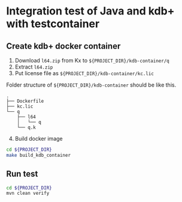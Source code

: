 # Integration test of Java and kdb+ with testcontainer

## Create kdb+ docker container

1. Download `l64.zip` from Kx to `${PROJECT_DIR}/kdb-container/q`
2. Extract `l64.zip`
3. Put license file as `${PROJECT_DIR}/kdb-container/kc.lic`

Folder structure of `${PROJECT_DIR}/kdb-container` should be like this.

```
.
├── Dockerfile
├── kc.lic
└── q
    ├── l64
    │   └── q
    └── q.k
```

4. Build docker image

```bash
cd ${PROJECT_DIR}
make build_kdb_container
```

## Run test

```bash
cd ${PROJECT_DIR}
mvn clean verify
```